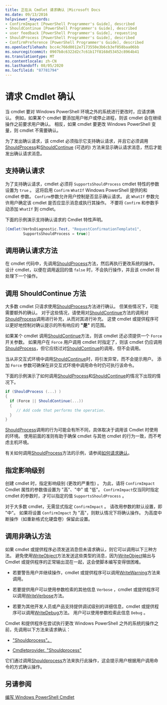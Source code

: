 ```yaml
---
title: 正在从 Cmdlet 请求确认 |Microsoft Docs
ms.date: 09/13/2016
helpviewer_keywords:
- ConfirmImpact [PowerShell Programmer's Guide], described
- ShouldContinue [PowerShell Programmer's Guide], described
- user feedback [PowerShell Programmer's Guide], requesting
- ShouldProcess [PowerShell Programmer's Guide], described
- ConfirmPreference [PowerShell Programmer's Guide], described
ms.openlocfilehash: bcc4c766d0012e7173550e3b6cb3ef058baa06bb
ms.sourcegitcommit: 0907b8c6322d2c7c61b17f8168d53452c8964b41
ms.translationtype: MT
ms.contentlocale: zh-CN
ms.lasthandoff: 08/05/2020
ms.locfileid: "87781794"
---
```

# <a name="requesting-confirmation-from-cmdlets"></a>请求 Cmdlet 确认

当 cmdlet 要对 Windows PowerShell 环境之外的系统进行更改时，应请求确认。 例如，如果某个 cmdlet 要添加用户帐户或停止进程，则该 cmdlet 会在继续操作之前要求用户确认。 相反，如果 cmdlet 要更改 Windows PowerShell 变量，则 cmdlet 不需要确认。

为了发出确认请求，该 cmdlet 必须指示它支持确认请求，并且它必须调用[ShouldProcess](/dotnet/api/System.Management.Automation.Cmdlet.ShouldProcess)和[ShouldContinue](/dotnet/api/System.Management.Automation.Cmdlet.ShouldContinue) (可选的) 方法来显示确认请求消息，然后才能发出确认请求消息。

## <a name="supporting-confirmation-requests"></a>支持确认请求

为了支持确认请求，cmdlet 必须将 `SupportsShouldProcess` cmdlet 特性的参数设置为 `true` 。 这将启用 `Confirm` `WhatIf` Windows PowerShell 提供的和 cmdlet 参数。 `Confirm`参数允许用户控制是否显示确认请求。 此 `WhatIf` 参数允许用户确定该 cmdlet 是否应显示消息或执行其操作。 不要将 `Confirm` 和参数手动添加 `WhatIf` 到 cmdlet。

下面的示例演示支持确认请求的 Cmdlet 特性声明。

```csharp
[Cmdlet(VerbsDiagnostic.Test, "RequestConfirmationTemplate1",
        SupportsShouldProcess = true)]
```

## <a name="calling-the-confirmation-request-methods"></a>调用确认请求方法

在 cmdlet 代码中，先调用[ShouldProcess](/dotnet/api/System.Management.Automation.Cmdlet.ShouldProcess)方法，然后再执行更改系统的操作。 设计 cmdlet，以便在调用返回的值 `false` 时，不会执行操作，并且该 cmdlet 将处理下一个操作。

## <a name="calling-the-shouldcontinue-method"></a>调用 ShouldContinue 方法

大多数 cmdlet 只请求使用[ShouldProcess](/dotnet/api/System.Management.Automation.Cmdlet.ShouldProcess)方法进行确认。 但某些情况下，可能需要额外的确认。 对于这些情况，请使用对[ShouldContinue](/dotnet/api/System.Management.Automation.Cmdlet.ShouldContinue)方法的调用对[ShouldProcess](/dotnet/api/System.Management.Automation.Cmdlet.ShouldProcess)调用进行补充，从而对其进行补充。 这使 cmdlet 或提供程序可以更好地控制对确认提示的所有响应的 **"是"** 的范围。

如果某个 cmdlet 调用[ShouldContinue](/dotnet/api/System.Management.Automation.Cmdlet.ShouldContinue)方法，则该 cmdlet 还必须提供一个 `Force` 开关参数。 如果用户在 `Force` 用户调用 cmdlet 时指定了，则该 cmdlet 仍应调用[ShouldProcess](/dotnet/api/System.Management.Automation.Cmdlet.ShouldProcess)，但它应绕过对[ShouldContinue](/dotnet/api/System.Management.Automation.Cmdlet.ShouldContinue)的调用，但不会调用。

当从非交互式环境中调用[ShouldContinue](/dotnet/api/System.Management.Automation.Cmdlet.ShouldContinue)时，将引发异常，而不会提示用户。 添加 `Force` 参数可确保在非交互式环境中调用命令时仍可执行该命令。

下面的示例演示了如何调用[ShouldProcess](/dotnet/api/System.Management.Automation.Cmdlet.ShouldProcess)和[ShouldContinue](/dotnet/api/System.Management.Automation.Cmdlet.ShouldContinue)的情况下出现的情况下。

```csharp
if (ShouldProcess (...) )
{
  if (Force || ShouldContinue(...))
  {
     // Add code that performs the operation.
  }
}
```

[ShouldProcess](/dotnet/api/System.Management.Automation.Cmdlet.ShouldProcess)调用的行为可能会有所不同，具体取决于调用该 Cmdlet 时使用的环境。 使用前面的准则有助于确保 cmdlet 与其他 cmdlet 的行为一致，而不考虑主机环境。

有关如何调用[ShouldProcess](/dotnet/api/System.Management.Automation.Cmdlet.ShouldProcess)方法的示例，请参阅[如何请求确认](./how-to-request-confirmations.md)。

## <a name="specify-the-impact-level"></a>指定影响级别

创建 cmdlet 时，指定影响级别 (更改的严重性) 。 为此，请将 `ConfirmImpact` Cmdlet 属性的参数值设置为 "高"、"中" 或 "低"。 `ConfirmImpact`仅当同时指定 cmdlet 的参数时，才可以指定的值 `SupportsShouldProcess` 。

对于大多数 cmdlet，无需显式指定 `ConfirmImpact` 。  请改用参数的默认设置，即 "中"。 如果将设置 `ConfirmImpact` 为 "高"，则默认情况下将确认操作。 为高度中断操作（如重新格式化硬盘卷）保留此设置。

## <a name="calling-non-confirmation-methods"></a>调用非确认方法

如果 cmdlet 或提供程序必须发送消息但未请求确认，则它可以调用以下三种方法。 避免使用[WriteObject](/dotnet/api/System.Management.Automation.Cmdlet.WriteObject)方法发送这些类型的消息，因为[WriteObject](/dotnet/api/System.Management.Automation.Cmdlet.WriteObject)输出与 Cmdlet 或提供程序的正常输出混在一起，这会使脚本编写变得很困难。

- 若要警告用户并继续操作，cmdlet 或提供程序可以调用[WriteWarning](/dotnet/api/System.Management.Automation.Cmdlet.WriteWarning)方法来调用。

- 若要提供用户可以使用参数检索的其他信息 `Verbose` ，cmdlet 或提供程序可以调用[WriteVerbose](/dotnet/api/System.Management.Automation.Cmdlet.WriteVerbose)方法。

- 若要为其他开发人员或产品支持提供调试级别的详细信息，cmdlet 或提供程序可以调用[WriteDebug](/dotnet/api/System.Management.Automation.Cmdlet.WriteDebug)方法。 用户可以使用参数检索此信息 `Debug` 。

Cmdlet 和提供程序在尝试执行更改 Windows PowerShell 之外的系统的操作之前，先调用以下方法来请求确认：

- ["Shouldprocess"。](/dotnet/api/System.Management.Automation.Cmdlet.ShouldProcess)

- [Cmdletprovider. "Shouldprocess"](/dotnet/api/System.Management.Automation.Provider.CmdletProvider.ShouldProcess)

它们通过调用[Shouldprocess](/dotnet/api/System.Management.Automation.Cmdlet.ShouldProcess)方法来执行此操作，这会提示用户根据用户调用命令的方式确认操作。

## <a name="see-also"></a>另请参阅

[编写 Windows PowerShell Cmdlet](./writing-a-windows-powershell-cmdlet.md)
